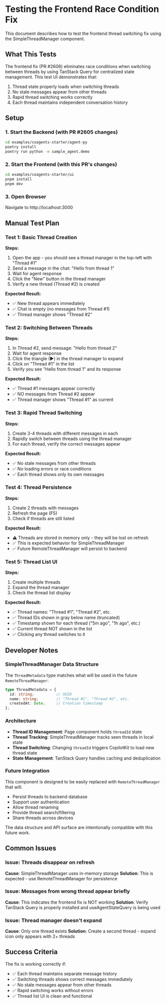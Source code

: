 # Testing the Frontend Race Condition Fix

This document describes how to test the frontend thread switching fix using the SimpleThreadManager component.

## What This Tests

The frontend fix (PR #2606) eliminates race conditions when switching between threads by using TanStack Query for centralized state management. This test UI demonstrates that:

1. Thread state properly loads when switching threads
2. No stale messages appear from other threads
3. Rapid thread switching works correctly
4. Each thread maintains independent conversation history

## Setup

### 1. Start the Backend (with PR #2605 changes)

```bash
cd examples/coagents-starter/agent-py
poetry install
poetry run python -m sample_agent.demo
```

### 2. Start the Frontend (with this PR's changes)

```bash
cd examples/coagents-starter/ui
pnpm install
pnpm dev
```

### 3. Open Browser

Navigate to http://localhost:3000

## Manual Test Plan

### Test 1: Basic Thread Creation

**Steps:**
1. Open the app - you should see a thread manager in the top-left with "Thread #1"
2. Send a message in the chat: "Hello from thread 1"
3. Wait for agent response
4. Click the "New" button in the thread manager
5. Verify a new thread (Thread #2) is created

**Expected Result:**
- ✅ New thread appears immediately
- ✅ Chat is empty (no messages from Thread #1)
- ✅ Thread manager shows "Thread #2"

### Test 2: Switching Between Threads

**Steps:**
1. In Thread #2, send message: "Hello from thread 2"
2. Wait for agent response
3. Click the triangle (▶) in the thread manager to expand
4. Click on "Thread #1" in the list
5. Verify you see "Hello from thread 1" and its response

**Expected Result:**
- ✅ Thread #1 messages appear correctly
- ✅ NO messages from Thread #2 appear
- ✅ Thread manager shows "Thread #1" as current

### Test 3: Rapid Thread Switching

**Steps:**
1. Create 3-4 threads with different messages in each
2. Rapidly switch between threads using the thread manager
3. For each thread, verify the correct messages appear

**Expected Result:**
- ✅ No stale messages from other threads
- ✅ No loading errors or race conditions
- ✅ Each thread shows only its own messages

### Test 4: Thread Persistence

**Steps:**
1. Create 2 threads with messages
2. Refresh the page (F5)
3. Check if threads are still listed

**Expected Result:**
- ⚠️ Threads are stored in memory only - they will be lost on refresh
- ✅ This is expected behavior for SimpleThreadManager
- ✅ Future RemoteThreadManager will persist to backend

### Test 5: Thread List UI

**Steps:**
1. Create multiple threads
2. Expand the thread manager
3. Check the thread list display

**Expected Result:**
- ✅ Thread names: "Thread #1", "Thread #2", etc.
- ✅ Thread IDs shown in gray below name (truncated)
- ✅ Timestamp shown for each thread ("5m ago", "1h ago", etc.)
- ✅ Current thread NOT shown in the list
- ✅ Clicking any thread switches to it

## Developer Notes

### SimpleThreadManager Data Structure

The `ThreadMetadata` type matches what will be used in the future `RemoteThreadManager`:

```typescript
type ThreadMetadata = {
  id: string;          // UUID
  name: string;        // "Thread #1", "Thread #2", etc.
  createdAt: Date;     // Creation timestamp
};
```

### Architecture

- **Thread ID Management**: Page component holds `threadId` state
- **Thread Tracking**: SimpleThreadManager tracks seen threads in local state
- **Thread Switching**: Changing `threadId` triggers CopilotKit to load new thread state
- **State Management**: TanStack Query handles caching and deduplication

### Future Integration

This component is designed to be easily replaced with `RemoteThreadManager` that will:
- Persist threads to backend database
- Support user authentication
- Allow thread renaming
- Provide thread search/filtering
- Share threads across devices

The data structure and API surface are intentionally compatible with this future work.

## Common Issues

### Issue: Threads disappear on refresh
**Cause**: SimpleThreadManager uses in-memory storage
**Solution**: This is expected - use RemoteThreadManager for persistence

### Issue: Messages from wrong thread appear briefly
**Cause**: This indicates the frontend fix is NOT working
**Solution**: Verify TanStack Query is properly installed and useAgentStateQuery is being used

### Issue: Thread manager doesn't expand
**Cause**: Only one thread exists
**Solution**: Create a second thread - expand icon only appears with 2+ threads

## Success Criteria

The fix is working correctly if:
- ✅ Each thread maintains separate message history
- ✅ Switching threads shows correct messages immediately
- ✅ No stale messages appear from other threads
- ✅ Rapid switching works without errors
- ✅ Thread list UI is clean and functional
